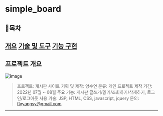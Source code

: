 # simple_board
## 📘목차
[개요](#프로젝트-개요)
[기술 및 도구](#기술-및-도구)
[기능 구현](#기능-구현)
---
## 프로젝트 개요
![image](https://github.com/Muggle-1133/simple_board/assets/97649633/268468ac-0a58-486c-92a5-e13c79faad84)
> 프로젝트: 게시판 사이트
> 기획 및 제작: 양수연
> 분류: 개인 프로젝트
> 제작 기간: 2022년 07월 ~ 08월
> 주요 기능: 게시판 글쓰기/읽기/조회하기/삭제하기, 로그인/로그아웃
> 사용 기술: JSP, HTML, CSS, javascript, jquery
> 문의: flyyangsy@gmail.com
---
